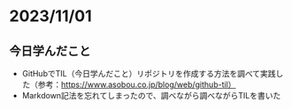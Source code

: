 # 2023/11/01
## 今日学んだこと
- GitHubでTIL（今日学んだこと）リポジトリを作成する方法を調べて実践した（参考：https://www.asobou.co.jp/blog/web/github-til）
- Markdown記法を忘れてしまったので、調べながら調べながらTILを書いた
